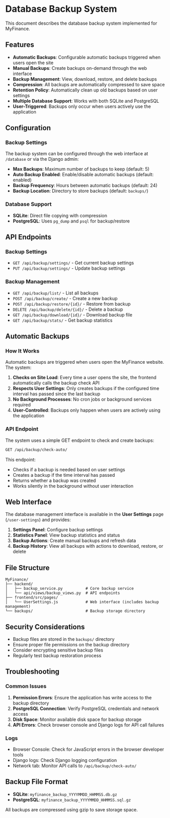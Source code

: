 # Database Backup System

This document describes the database backup system implemented for MyFinance.

## Features

- **Automatic Backups**: Configurable automatic backups triggered when users open the site
- **Manual Backups**: Create backups on-demand through the web interface
- **Backup Management**: View, download, restore, and delete backups
- **Compression**: All backups are automatically compressed to save space
- **Retention Policy**: Automatically clean up old backups based on user settings
- **Multiple Database Support**: Works with both SQLite and PostgreSQL
- **User-Triggered**: Backups only occur when users actively use the application

## Configuration

### Backup Settings

The backup system can be configured through the web interface at `/database` or via the Django admin:

- **Max Backups**: Maximum number of backups to keep (default: 5)
- **Auto Backup Enabled**: Enable/disable automatic backups (default: enabled)
- **Backup Frequency**: Hours between automatic backups (default: 24)
- **Backup Location**: Directory to store backups (default: `backups/`)

### Database Support

- **SQLite**: Direct file copying with compression
- **PostgreSQL**: Uses `pg_dump` and `psql` for backup/restore

## API Endpoints

### Backup Settings
- `GET /api/backup/settings/` - Get current backup settings
- `PUT /api/backup/settings/` - Update backup settings

### Backup Management
- `GET /api/backup/list/` - List all backups
- `POST /api/backup/create/` - Create a new backup
- `POST /api/backup/restore/{id}/` - Restore from backup
- `DELETE /api/backup/delete/{id}/` - Delete a backup
- `GET /api/backup/download/{id}/` - Download backup file
- `GET /api/backup/stats/` - Get backup statistics

## Automatic Backups

### How It Works

Automatic backups are triggered when users open the MyFinance website. The system:

1. **Checks on Site Load**: Every time a user opens the site, the frontend automatically calls the backup check API
2. **Respects User Settings**: Only creates backups if the configured time interval has passed since the last backup
3. **No Background Processes**: No cron jobs or background services required
4. **User-Controlled**: Backups only happen when users are actively using the application

### API Endpoint

The system uses a simple GET endpoint to check and create backups:

```bash
GET /api/backup/check-auto/
```

This endpoint:
- Checks if a backup is needed based on user settings
- Creates a backup if the time interval has passed
- Returns whether a backup was created
- Works silently in the background without user interaction

## Web Interface

The database management interface is available in the **User Settings** page (`/user-settings`) and provides:

1. **Settings Panel**: Configure backup settings
2. **Statistics Panel**: View backup statistics and status
3. **Backup Actions**: Create manual backups and refresh data
4. **Backup History**: View all backups with actions to download, restore, or delete

## File Structure

```
MyFinance/
├── backend/
│   ├── backup_service.py          # Core backup service
│   └── api/views/backup_views.py  # API endpoints
├── frontend/src/pages/
│   └── UserSettings.js            # Web interface (includes backup management)
└── backups/                       # Backup storage directory
```

## Security Considerations

- Backup files are stored in the `backups/` directory
- Ensure proper file permissions on the backup directory
- Consider encrypting sensitive backup files
- Regularly test backup restoration process

## Troubleshooting

### Common Issues

1. **Permission Errors**: Ensure the application has write access to the backup directory
2. **PostgreSQL Connection**: Verify PostgreSQL credentials and network access
3. **Disk Space**: Monitor available disk space for backup storage
4. **API Errors**: Check browser console and Django logs for API call failures

### Logs

- Browser Console: Check for JavaScript errors in the browser developer tools
- Django logs: Check Django logging configuration
- Network tab: Monitor API calls to `/api/backup/check-auto/`

## Backup File Format

- **SQLite**: `myfinance_backup_YYYYMMDD_HHMMSS.db.gz`
- **PostgreSQL**: `myfinance_backup_YYYYMMDD_HHMMSS.sql.gz`

All backups are compressed using gzip to save storage space.
